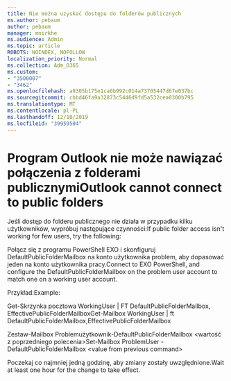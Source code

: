 ```yaml
---
title: Nie można uzyskać dostępu do folderów publicznych
ms.author: pebaum
author: pebaum
manager: mnirkhe
ms.audience: Admin
ms.topic: article
ROBOTS: NOINDEX, NOFOLLOW
localization_priority: Normal
ms.collection: Adm_O365
ms.custom:
- "3500007"
- "3462"
ms.openlocfilehash: a9305b175e1ca0b992c014a73705447d67e037bc
ms.sourcegitcommit: cbbd46fa9a32873c5446d9fd5a532cea0300b795
ms.translationtype: MT
ms.contentlocale: pl-PL
ms.lasthandoff: 12/10/2019
ms.locfileid: "39959504"
---
```

# <a name="outlook-cannot-connect-to-public-folders"></a><span data-ttu-id="18172-102">Program Outlook nie może nawiązać połączenia z folderami publicznymi</span><span class="sxs-lookup"><span data-stu-id="18172-102">Outlook cannot connect to public folders</span></span>

<span data-ttu-id="18172-103">Jeśli dostęp do folderu publicznego nie działa w przypadku kilku użytkowników, wypróbuj następujące czynności:</span><span class="sxs-lookup"><span data-stu-id="18172-103">If public folder access isn't working for few users, try the following:</span></span>

<span data-ttu-id="18172-104">Połącz się z programu PowerShell EXO i skonfiguruj DefaultPublicFolderMailbox na konto użytkownika problem, aby dopasować jeden na konto użytkownika pracy.</span><span class="sxs-lookup"><span data-stu-id="18172-104">Connect to EXO PowerShell, and configure the DefaultPublicFolderMailbox on the problem user account to match one on a working user account.</span></span>

<span data-ttu-id="18172-105">Przykład:</span><span class="sxs-lookup"><span data-stu-id="18172-105">Example:</span></span>

<span data-ttu-id="18172-106">Get-Skrzynka pocztowa WorkingUser | FT DefaultPublicFolderMailbox, EffectivePublicFolderMailbox</span><span class="sxs-lookup"><span data-stu-id="18172-106">Get-Mailbox WorkingUser | ft DefaultPublicFolderMailbox,EffectivePublicFolderMailbox</span></span>

<span data-ttu-id="18172-107">Zestaw-Mailbox Problemużytkownik-DefaultPublicFolderMailbox \<wartość z poprzedniego polecenia></span><span class="sxs-lookup"><span data-stu-id="18172-107">Set-Mailbox ProblemUser -DefaultPublicFolderMailbox \<value from previous command></span></span>

<span data-ttu-id="18172-108">Poczekaj co najmniej jedną godzinę, aby zmiany zostały uwzględnione.</span><span class="sxs-lookup"><span data-stu-id="18172-108">Wait at least one hour for the change to take effect.</span></span>